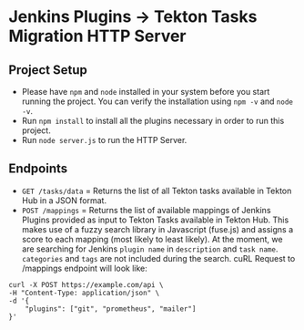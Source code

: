 # Jenkins Plugins -> Tekton Tasks Migration HTTP Server

## Project Setup
- Please have `npm` and `node` installed in your system before you start running the project. You can verify the installation using `npm -v` and `node -v`.
- Run `npm install` to install all the plugins necessary in order to run this project.
- Run `node server.js` to run the HTTP Server.

## Endpoints
- `GET /tasks/data` =  Returns the list of all Tekton tasks available in Tekton Hub in a JSON format.
- `POST /mappings` =  Returns the list of available mappings of Jenkins Plugins provided as input to Tekton Tasks available in Tekton Hub. This makes use of a fuzzy search library in Javascript (fuse.js) and assigns a score to each mapping (most likely to least likely). At the moment, we are searching for Jenkins `plugin name` in `description` and `task name`. `categories` and `tags` are not included during the search. cuRL Request to /mappings endpoint will look like:
```
curl -X POST https://example.com/api \
-H "Content-Type: application/json" \
-d '{
    "plugins": ["git", "prometheus", "mailer"]
}'
```
